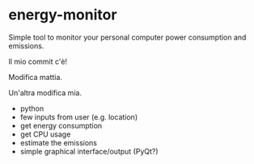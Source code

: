 # energy-monitor
Simple tool to monitor your personal computer power consumption and emissions.

Il mio commit c'è!

Modifica mattia.

Un'altra modifica mia.

- python
- few inputs from user (e.g. location)
- get energy consumption
- get CPU usage
- estimate the emissions
- simple graphical interface/output (PyQt?)
